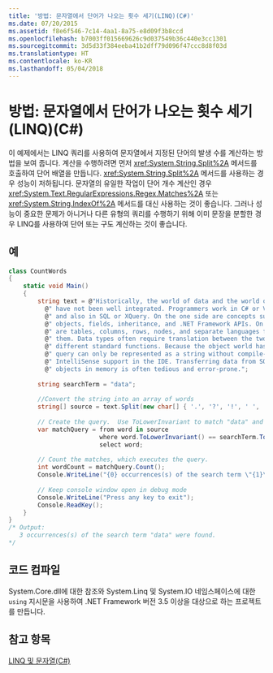 ```yaml
---
title: '방법: 문자열에서 단어가 나오는 횟수 세기(LINQ)(C#)'
ms.date: 07/20/2015
ms.assetid: f8e6f546-7c14-4aa1-8a75-e8d09f3b8ccd
ms.openlocfilehash: b7003ff015669626c9d037549b36c440e3cc1301
ms.sourcegitcommit: 3d5d33f384eeba41b2dff79d096f47ccc8d8f03d
ms.translationtype: HT
ms.contentlocale: ko-KR
ms.lasthandoff: 05/04/2018
---
```

# <a name="how-to-count-occurrences-of-a-word-in-a-string-linq-c"></a>방법: 문자열에서 단어가 나오는 횟수 세기(LINQ)(C#)
이 예제에서는 LINQ 쿼리를 사용하여 문자열에서 지정된 단어의 발생 수를 계산하는 방법을 보여 줍니다. 계산을 수행하려면 먼저 <xref:System.String.Split%2A> 메서드를 호출하여 단어 배열을 만듭니다. <xref:System.String.Split%2A> 메서드를 사용하는 경우 성능이 저하됩니다. 문자열의 유일한 작업이 단어 개수 계산인 경우 <xref:System.Text.RegularExpressions.Regex.Matches%2A> 또는 <xref:System.String.IndexOf%2A> 메서드를 대신 사용하는 것이 좋습니다. 그러나 성능이 중요한 문제가 아니거나 다른 유형의 쿼리를 수행하기 위해 이미 문장을 분할한 경우 LINQ를 사용하여 단어 또는 구도 계산하는 것이 좋습니다.  
  
## <a name="example"></a>예  
  
```csharp  
class CountWords  
{  
    static void Main()  
    {  
        string text = @"Historically, the world of data and the world of objects" +  
          @" have not been well integrated. Programmers work in C# or Visual Basic" +  
          @" and also in SQL or XQuery. On the one side are concepts such as classes," +  
          @" objects, fields, inheritance, and .NET Framework APIs. On the other side" +  
          @" are tables, columns, rows, nodes, and separate languages for dealing with" +  
          @" them. Data types often require translation between the two worlds; there are" +  
          @" different standard functions. Because the object world has no notion of query, a" +  
          @" query can only be represented as a string without compile-time type checking or" +  
          @" IntelliSense support in the IDE. Transferring data from SQL tables or XML trees to" +  
          @" objects in memory is often tedious and error-prone.";  
  
        string searchTerm = "data";  
  
        //Convert the string into an array of words  
        string[] source = text.Split(new char[] { '.', '?', '!', ' ', ';', ':', ',' }, StringSplitOptions.RemoveEmptyEntries);  
  
        // Create the query.  Use ToLowerInvariant to match "data" and "Data"   
        var matchQuery = from word in source  
                         where word.ToLowerInvariant() == searchTerm.ToLowerInvariant()  
                         select word;  
  
        // Count the matches, which executes the query.  
        int wordCount = matchQuery.Count();  
        Console.WriteLine("{0} occurrences(s) of the search term \"{1}\" were found.", wordCount, searchTerm);  
  
        // Keep console window open in debug mode  
        Console.WriteLine("Press any key to exit");  
        Console.ReadKey();  
    }  
}  
/* Output:  
   3 occurrences(s) of the search term "data" were found.  
*/  
```  
  
## <a name="compiling-the-code"></a>코드 컴파일  
 System.Core.dll에 대한 참조와 System.Linq 및 System.IO 네임스페이스에 대한 `using` 지시문을 사용하여 .NET Framework 버전 3.5 이상을 대상으로 하는 프로젝트를 만듭니다.  
  
## <a name="see-also"></a>참고 항목  
 [LINQ 및 문자열(C#)](../../../../csharp/programming-guide/concepts/linq/linq-and-strings.md)
